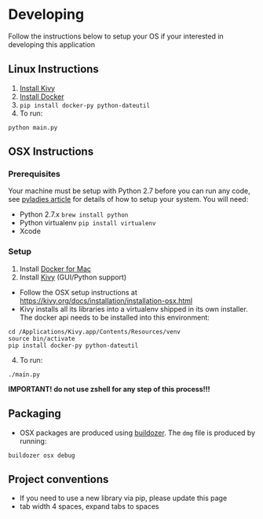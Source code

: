 # Developing
Follow the instructions below to setup your OS if your interested in developing this application

## Linux Instructions
1. [Install Kivy](https://kivy.org/docs/installation/installation-linux.html)
2. [Install Docker](https://docs.docker.com/engine/installation/)
3. `pip install docker-py python-dateutil`
4. To run:
```
python main.py
```

## OSX Instructions

### Prerequisites
Your machine must be setup with Python 2.7 before you can run any code, see [pyladies article](http://www.pyladies.com/blog/Get-Your-Mac-Ready-for-Python-Programming/) for details of how to setup your system.  You will need:
* Python 2.7.x `brew install python`
* Python virtualenv `pip install virtualenv`
* Xcode

### Setup
1. Install [Docker for Mac](https://www.docker.com/products/docker#/mac)
2. Install [Kivy](https://kivy.org/#download) (GUI/Python support)
  * Follow the OSX setup instructions at https://kivy.org/docs/installation/installation-osx.html
  * Kivy installs all its libraries into a virtualenv shipped in its own installer.  The docker api needs to be installed into this environment:
```shell
cd /Applications/Kivy.app/Contents/Resources/venv
source bin/activate
pip install docker-py python-dateutil
```
4.  To run:
```
./main.py
```

**IMPORTANT! do not use zshell for any step of this process!!!**

## Packaging
* OSX packages are produced using [buildozer](https://kivy.org/docs/guide/packaging-osx.html#using-buildozer).  The `dmg` file is produced by running:
```
buildozer osx debug
```


## Project conventions
* If you need to use a new library via pip, please update this page
* tab width 4 spaces, expand tabs to spaces
